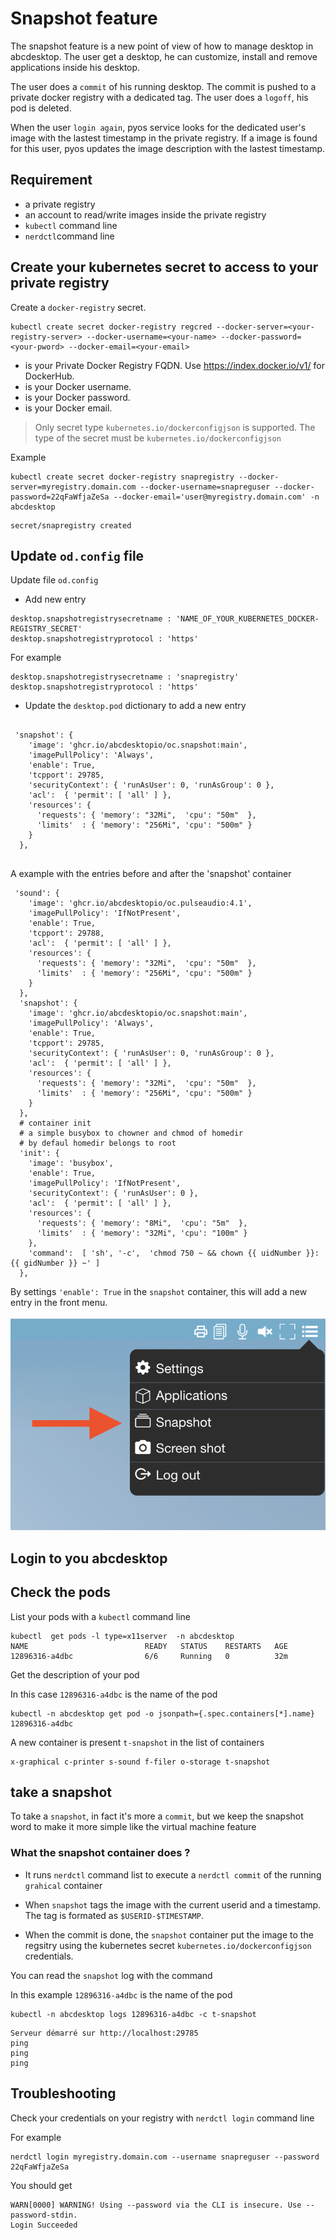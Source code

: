

# Snapshot feature

The snapshot feature is a new point of view of how to manage desktop in abcdesktop.
The user get a desktop, he can customize, install and remove applications inside his desktop.

The user does a `commit` of his running desktop.
The commit is pushed to a private docker registry with a dedicated tag.
The user does a `logoff`, his pod is deleted.

When the user `login again`, pyos service looks for the dedicated user's image with the lastest timestamp in the private registry.
If a image is found for this user, pyos updates the image description with the lastest timestamp.


## Requirement 

- a private registry
- an account to read/write images inside the private registry 
- `kubectl` command line
- `nerdctl`command line 


## Create your kubernetes secret to access to your private registry

Create a `docker-registry` secret. 

```
kubectl create secret docker-registry regcred --docker-server=<your-registry-server> --docker-username=<your-name> --docker-password=<your-pword> --docker-email=<your-email>
```

- <your-registry-server> is your Private Docker Registry FQDN. Use https://index.docker.io/v1/ for DockerHub.
- <your-name> is your Docker username.
- <your-pword> is your Docker password.
- <your-email> is your Docker email.

> Only secret type `kubernetes.io/dockerconfigjson` is supported. The type of the secret must be `kubernetes.io/dockerconfigjson`

Example

```
kubectl create secret docker-registry snapregistry --docker-server=myregistry.domain.com --docker-username=snapreguser --docker-password=22qFaWfjaZeSa --docker-email='user@myregistry.domain.com' -n abcdesktop
```

```
secret/snapregistry created
```


## Update `od.config` file

Update file  `od.config`


- Add new entry

```
desktop.snapshotregistrysecretname : 'NAME_OF_YOUR_KUBERNETES_DOCKER-REGISTRY_SECRET'
desktop.snapshotregistryprotocol : 'https'
```

For example

```
desktop.snapshotregistrysecretname : 'snapregistry'
desktop.snapshotregistryprotocol : 'https'
```


- Update the `desktop.pod` dictionary to add a new entry 

```

 'snapshot': { 
    'image': 'ghcr.io/abcdesktopio/oc.snapshot:main',
    'imagePullPolicy': 'Always',
    'enable': True,
    'tcpport': 29785,
    'securityContext': { 'runAsUser': 0, 'runAsGroup': 0 },
    'acl':  { 'permit': [ 'all' ] },
    'resources': { 
      'requests': { 'memory': "32Mi",  'cpu': "50m"  },  
      'limits'  : { 'memory': "256Mi", 'cpu': "500m" } 
    }
  },
  
```

A example with the entries before and after the 'snapshot' container

```
 'sound': { 
    'image': 'ghcr.io/abcdesktopio/oc.pulseaudio:4.1',
    'imagePullPolicy': 'IfNotPresent',
    'enable': True,
    'tcpport': 29788,
    'acl':  { 'permit': [ 'all' ] },
    'resources': { 
      'requests': { 'memory': "32Mi",  'cpu': "50m"  },  
      'limits'  : { 'memory': "256Mi", 'cpu': "500m" } 
    }
  },
  'snapshot': { 
    'image': 'ghcr.io/abcdesktopio/oc.snapshot:main',
    'imagePullPolicy': 'Always',
    'enable': True,
    'tcpport': 29785,
    'securityContext': { 'runAsUser': 0, 'runAsGroup': 0 },
    'acl':  { 'permit': [ 'all' ] },
    'resources': { 
      'requests': { 'memory': "32Mi",  'cpu': "50m"  },  
      'limits'  : { 'memory': "256Mi", 'cpu': "500m" } 
    }
  },
  # container init
  # a simple busybox to chowner and chmod of homedir
  # by defaul homedir belongs to root
  'init': { 
    'image': 'busybox',
    'enable': True,
    'imagePullPolicy': 'IfNotPresent',
    'securityContext': { 'runAsUser': 0 },
    'acl':  { 'permit': [ 'all' ] },
    'resources': { 
      'requests': { 'memory': "8Mi",  'cpu': "5m"  },  
      'limits'  : { 'memory': "32Mi", 'cpu': "100m" } 
    }, 
    'command':  [ 'sh', '-c',  'chmod 750 ~ && chown {{ uidNumber }}:{{ gidNumber }} ~' ] 
  },
```

By settings ```'enable': True``` in the ```snapshot``` container, this will add a new entry in the front menu.


![snaphost entry](img/snapshot-menu.png)


## Login to you abcdesktop


## Check the pods

List your pods with a `kubectl` command line

```
kubectl  get pods -l type=x11server  -n abcdesktop
NAME                          READY   STATUS    RESTARTS   AGE
12896316-a4dbc                6/6     Running   0          32m
```

Get the description of your pod

In this case `12896316-a4dbc` is the name of the pod

```
kubectl -n abcdesktop get pod -o jsonpath={.spec.containers[*].name} 12896316-a4dbc 
```

A new container is present `t-snapshot` in the list of containers

```
x-graphical c-printer s-sound f-filer o-storage t-snapshot
```


## take a snapshot

To take a `snapshot`, in fact it's more a `commit`, but we keep the snapshot word to make it more simple like the virtual machine feature


### What the snapshot container does ?

- It runs `nerdctl` command list to execute a `nerdctl commit` of the running `grahical` container

- When `snapshot` tags the image with the current userid and a timestamp. The tag is formated as `$USERID-$TIMESTAMP`. 

- When the commit is done, the `snapshot` container put the image to the regsitry using the kubernetes secret `kubernetes.io/dockerconfigjson` credentials.
 
You can read the `snapshot` log with the command 


In this example `12896316-a4dbc` is the name of the pod

```
kubectl -n abcdesktop logs 12896316-a4dbc -c t-snapshot 
```

```
Serveur démarré sur http://localhost:29785
ping
ping
ping
```



## Troubleshooting

Check your credentials on your registry with `nerdctl login` command line

For example

```
nerdctl login myregistry.domain.com --username snapreguser --password 22qFaWfjaZeSa
```

You should get 

```
WARN[0000] WARNING! Using --password via the CLI is insecure. Use --password-stdin. 
Login Succeeded
```


